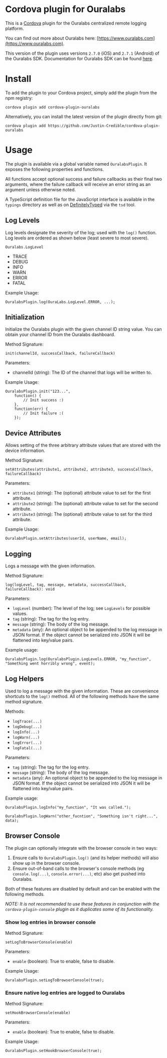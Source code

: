 # Cordova plugin for Ouralabs

This is a [Cordova](http://cordova.apache.org/) plugin for the Ouralabs centralized remote logging platform.

You can find out more about Ouralabs here: [https://www.ouralabs.com](https://www.ouralabs.com).

This version of the plugin uses versions `2.7.0` (iOS) and `2.7.1` (Android) of the Ouralabs SDK. Documentation for Ouralabs SDK can be found [here](https://www.ouralabs.com/docs).

# Install

To add the plugin to your Cordova project, simply add the plugin from the npm registry:

    cordova plugin add cordova-plugin-ouralabs

Alternatively, you can install the latest version of the plugin directly from git:

    cordova plugin add https://github.com/Justin-Credible/cordova-plugin-ouralabs

# Usage

The plugin is available via a global variable named `OuralabsPlugin`. It exposes the following properties and functions.

All functions accept optional success and failure callbacks as their final two arguments, where the failure callback will receive an error string as an argument unless otherwise noted.

A TypeScript definition file for the JavaScript interface is available in the `typings` directory as well as on [DefinitelyTyped](https://github.com/borisyankov/DefinitelyTyped) via the `tsd` tool.

## Log Levels

Log levels designate the severity of the log; used with the `log()` function. Log levels are ordered as shown below (least severe to most severe).

`Ouralabs.LogLevel`

* TRACE
* DEBUG
* INFO
* WARN
* ERROR
* FATAL

Example Usage:

`OuralabsPlugin.log(OuraLabs.LogLevel.ERROR, ...);`

## Initialization

Initialize the Ouralabs plugin with the given channel ID string value. You can obtain your channel ID from the Ouralabs dashboard.

Method Signature:

`init(channelId, successCallback, failureCallback)`

Parameters:

* channelId (string): The ID of the channel that logs will be written to.

Example Usage:

    OuralabsPlugin.init("123...",
    	function() {
    		// Init success :)
    	},
    	function(err) {
    		// Init failure :(
    	});

## Device Attributes

Allows setting of the three arbitrary attribute values that are stored with the device information.

Method Signature:

`setAttributes(attribute1, attribute2, attribute3, successCallback, failureCallback)`

Parameters:

* `attribute1` (string): The (optional) attribute value to set for the first attribute.
* `attribute2` (string): The (optional) attribute value to set for the second attribute.
* `attribute3` (string): The (optional) attribute value to set for the third attribute.

Example Usage:

`OuralabsPlugin.setAttributes(userId, userName, email);`

## Logging

Logs a message with the given information.

Method Signature:

`log(logLevel, tag, message, metadata, successCallback, failureCallback): void`

Parameters:

* `logLevel` (number): The level of the log; see `LogLevels` for possible values.
* `tag` (string): The tag for the log entry.
* `message` (string): The body of the log message.
* `metadata` (any): An optional object to be appended to the log message in JSON format. If the object cannot be serialized into JSON it will be flattened into key/value pairs.

Example usage:

`OuralabsPlugin.log(OuralabsPlugin.LogLevels.ERROR, "my_function", "Something went horribly wrong", event);`

## Log Helpers

Used to log a message with the given information. These are convenience shortcuts to the `log()` method. All of the following methods have the same method signature.

Methods:

* `logTrace(...)`
* `logDebug(...)`
* `logInfo(...)`
* `logWarn(...)`
* `logError(...)`
* `logFatal(...)`

Parameters:

* `tag` (string): The tag for the log entry.
* `message` (string): The body of the log message.
* `metadata` (any): An optional object to be appended to the log message in JSON format. If the object cannot be serialized into JSON it will be flattened into key/value pairs.

Example usage:

`OuralabsPlugin.logInfo("my_function", "It was called.");`

`OuralabsPlugin.logWarn("other_fucntion", "Something isn't right...", data);`

## Browser Console

The plugin can optionally integrate with the browser console in two ways:

1. Ensure calls to `OuralabsPlugin.log()` (and its helper methods) will also show up in the browser console.
2. Ensure out-of-band calls to the browser's console methods (eg `console.log(...)`, `console.error(...)`, etc) also get pushed into Ouralabs.

Both of these features are disabled by default and can be enabled with the following methods.

*NOTE: It is not recommended to use these features in conjunction with the `cordova-plugin-console` plugin as it duplicates some of its functionality.*

### Show log entries in browser console

Method Signature:

`setLogToBrowserConsole(enable)`

Parameters:

* `enable` (boolean): True to enable, false to disable.

Example Usage:

`OuralabsPlugin.setLogToBrowserConsole(true);`

### Ensure native log entries are logged to Ouralabs

Method Signature:

`setHookBrowserConsole(enable)`

Parameters:

* `enable` (boolean): True to enable, false to disable.

Example Usage:

`OuralabsPlugin.setHookBrowserConsole(true);`
